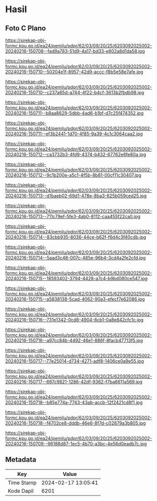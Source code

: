 # Hasil

## Foto C Plano

https://sirekap-obj-formc.kpu.go.id/ea24/pemilu/pdpr/62/03/09/20/25/6203092025002-20240216-150708--fad9a783-51d9-4a17-bd33-e802a8d1da58.jpg

https://sirekap-obj-formc.kpu.go.id/ea24/pemilu/pdpr/62/03/09/20/25/6203092025002-20240216-150710--50204e1f-8957-42d9-accc-f8b5e58e7afe.jpg

https://sirekap-obj-formc.kpu.go.id/ea24/pemilu/pdpr/62/03/09/20/25/6203092025002-20240216-150710--c237a65d-a744-4f22-b4cf-3613b2fbdb98.jpg

https://sirekap-obj-formc.kpu.go.id/ea24/pemilu/pdpr/62/03/09/20/25/6203092025002-20240216-150711--b8aa8629-5dbb-4ad6-b1bf-d7c25f474352.jpg

https://sirekap-obj-formc.kpu.go.id/ea24/pemilu/pdpr/62/03/09/20/25/6203092025002-20240216-150711--ef3b2441-1d70-4f85-9a39-4c1c3064caa2.jpg

https://sirekap-obj-formc.kpu.go.id/ea24/pemilu/pdpr/62/03/09/20/25/6203092025002-20240216-150712--ca3732b3-4fd9-4374-b432-67762e6fe80a.jpg

https://sirekap-obj-formc.kpu.go.id/ea24/pemilu/pdpr/62/03/09/20/25/6203092025002-20240216-150712--9c1b200e-a5c1-4f5b-8b81-00cf11c30407.jpg

https://sirekap-obj-formc.kpu.go.id/ea24/pemilu/pdpr/62/03/09/20/25/6203092025002-20240216-150713--d1baeb02-69d1-478e-8ba3-625b059ced25.jpg

https://sirekap-obj-formc.kpu.go.id/ea24/pemilu/pdpr/62/03/09/20/25/6203092025002-20240216-150713--711c79ef-5fe3-4ab0-8112-caa455f22ca0.jpg

https://sirekap-obj-formc.kpu.go.id/ea24/pemilu/pdpr/62/03/09/20/25/6203092025002-20240216-150714--83cbb935-8036-44ce-b62f-f6d4c3f40cdb.jpg

https://sirekap-obj-formc.kpu.go.id/ea24/pemilu/pdpr/62/03/09/20/25/6203092025002-20240216-150714--5aad3c48-007c-485e-96b4-3cd4a2fe2cfd.jpg

https://sirekap-obj-formc.kpu.go.id/ea24/pemilu/pdpr/62/03/09/20/25/6203092025002-20240216-150715--18593402-3794-4428-a7c4-b9bd080ce547.jpg

https://sirekap-obj-formc.kpu.go.id/ea24/pemilu/pdpr/62/03/09/20/25/6203092025002-20240216-150715--a5838138-5cad-4062-90a3-efecf7e62086.jpg

https://sirekap-obj-formc.kpu.go.id/ea24/pemilu/pdpr/62/03/09/20/25/6203092025002-20240216-150716--731e1342-0cd8-4904-8cb1-0a8e842cfc1c.jpg

https://sirekap-obj-formc.kpu.go.id/ea24/pemilu/pdpr/62/03/09/20/25/6203092025002-20240216-150716--a97cc84b-4492-46e1-886f-8facb47713f5.jpg

https://sirekap-obj-formc.kpu.go.id/ea24/pemilu/pdpr/62/03/09/20/25/6203092025002-20240216-150717--77e25014-d734-4271-adf8-1406ce0a9e55.jpg

https://sirekap-obj-formc.kpu.go.id/ea24/pemilu/pdpr/62/03/09/20/25/6203092025002-20240216-150717--697c9821-1286-42df-9362-f7ba6611a569.jpg

https://sirekap-obj-formc.kpu.go.id/ea24/pemilu/pdpr/62/03/09/20/25/6203092025002-20240216-150718--b85e774a-7743-43ab-accb-12f2421cd8f1.jpg

https://sirekap-obj-formc.kpu.go.id/ea24/pemilu/pdpr/62/03/09/20/25/6203092025002-20240216-150718--f4702ce8-dddb-46e6-8f7d-c02879a3b805.jpg

https://sirekap-obj-formc.kpu.go.id/ea24/pemilu/pdpr/62/03/09/20/25/6203092025002-20240216-150709--96188d87-1ec5-4b70-a3bc-4e56d0eadb7c.jpg


## Metadata

| Key        | Value               |
| ---------- | ------------------- |
| Time Stamp | 2024-02-17 13:05:41 |
| Kode Dapil | 6201                |



